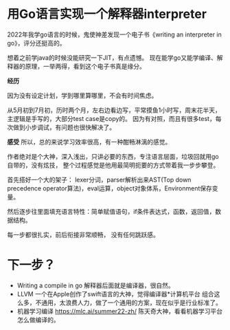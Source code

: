 # 用Go语言实现一个解释器interpreter

2022年我学go语言的时候，鬼使神差发现一个电子书《writing an interpreter in go》，评分还挺高的。

想着之前学java的时候没能研究一下JIT，有点遗憾。 
现在能学go又能学编译、解释器的原理，一举两得，看到这个电子书真是缘分。

**经历**

因为没有设定计划，学到哪里算哪里，不会有时间焦虑。

从5月初到7月初，历时两个月，左右边看边写，平常摸鱼1小时写，周末花半天，
主逻辑是手写的，大部分test case是copy的。
因为有对照，而且有很多test，每次做到小步调试，有问题也很快解决了。

**感受**
所以，总的来说学习效率很高，有一种酣畅淋漓的感觉。

作者绝对是个大神，深入浅出，只讲必要的东西，专注语言层面，垃圾回就用go自带的，没有炫技，
整个过程感觉是他用最简明扼要的方式带着我一步步攀登。

首先搭好一个大的架子：
lexer分词，parser解析出来AST(Top down precedence operator算法)，eval运算，object对象体系，Environment保存变量。

然后逐步往里面填充语言特性：简单赋值语句，if条件表达式，函数，返回值，数据结构。

每一步都很扎实，前后衔接非常顺畅， 没有任何跳跃感。

# 下一步？
- Writing a compile in go 解释器后面就是编译器，很自然。
- LLVM 一个在Apple创作了swift语言的大神，觉得编译器*计算机平台 组合这么多，不通用，太浪费人力，做了一个通用的方案，现在似乎是行业标准了。
- 机器学习编译 https://mlc.ai/summer22-zh/ 陈天奇大神，看看机器学习平台怎么做编译的。
